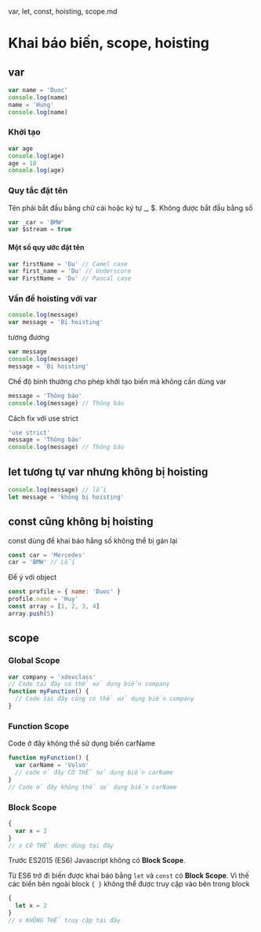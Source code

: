 var, let, const, hoisting, scope.md
# Khai báo biến, scope, hoisting

## var

```javascript
var name = 'Duoc'
console.log(name)
name = 'Hung'
console.log(name)
```

### Khởi tạo

```javascript
var age
console.log(age)
age = 18
console.log(age)
```

### Quy tắc đặt tên

Tên phải bắt đầu bằng chữ cái hoặc ký tự \_, $.
Không được bắt đầu bằng số

```javascript
var _car = 'BMW'
var $stream = true
```

#### Một số quy ước đặt tên

```javascript
var firstName = 'Du' // Camel case
var first_name = 'Du' // Underscore
var FirstName = 'Du' // Pascal case
```

### Vấn đề hoisting với var

```javascript
console.log(message)
var message = 'Bị hoisting'
```

tương đương

```javascript
var message
console.log(message)
message = 'Bị hoisting'
```

Chế độ bình thường cho phép khởi tạo biến mà không cần dùng var

```javascript
message = 'Thông báo'
console.log(message) // Thông báo
```

Cách fix với use strict

```javascript
'use strict'
message = 'Thông báo'
console.log(message) // Thông báo
```

## let tương tự var nhưng không bị hoisting

```javascript
console.log(message) // lỗi
let message = 'không bị hoisting'
```

## const cũng không bị hoisting

const dùng để khai báo hằng số không thể bị gán lại

```javascript
const car = 'Mercedes'
car = 'BMW' // Lỗi
```

Để ý với object

```javascript
const profile = { name: 'Duoc' }
profile.name = 'Huy'
const array = [1, 2, 3, 4]
array.push(5)
```

## scope

### Global Scope

```javascript
var company = 'xdevclass'
// Code tại đây có thể xử dụng biến company
function myFunction() {
  // Code tại đây cũng có thể xử dụng biến company
}
```

### Function Scope

Code ở đây không thể sử dụng biến carName

```javascript
function myFunction() {
  var carName = 'Volvo'
  // code ở đây CÓ THỂ sử dụng biến carName
}
// Code ở đây không thể sử dụng biến carName
```

### Block Scope

```javascript
{
  var x = 2
}
// x CÓ THỂ được dùng tại đây
```

Trước ES2015 (ES6) Javascript không có **Block Scope**.

Từ ES6 trở đi biến được khai báo bằng `let` và `const` có **Block Scope**. Vì thế các biến bên ngoài block `{ }` không thể được truy cập vào bên trong block

```javascript
{
  let x = 2
}
// x KHÔNG THỂ truy cập tại đây
```